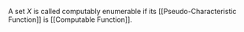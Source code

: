 A set $X$ is called computably enumerable if its [[Pseudo-Characteristic Function]] is [[Computable Function]].